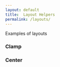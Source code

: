 ```yaml
---
layout: default
title:  Layout Helpers
permalink: /layouts/
---
```


Examples of layouts

### Clamp

### Center
